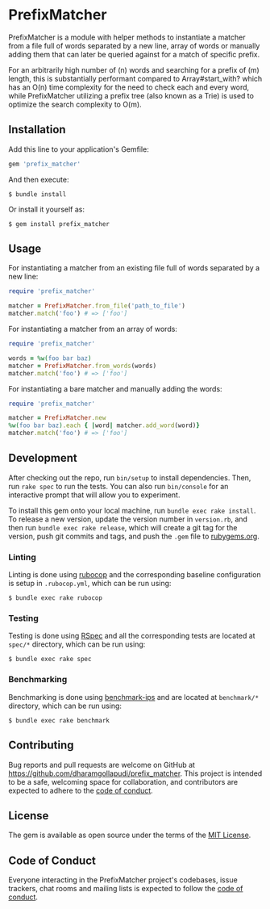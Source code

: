 # PrefixMatcher

PrefixMatcher is a module with helper methods to instantiate a matcher from a file full of words separated by a new line, 
array of words or manually adding them that can later be queried against for a match of specific prefix. 

For an arbitrarily high number of (n) words and searching for a prefix of (m) length, this is substantially performant 
compared to Array#start_with? which has an O(n) time complexity for the need to check each and every word, while 
PrefixMatcher utilizing a prefix tree (also known as a Trie) is used to optimize the search complexity to O(m).

## Installation

Add this line to your application's Gemfile:

```ruby
gem 'prefix_matcher'
```

And then execute:

    $ bundle install

Or install it yourself as:

    $ gem install prefix_matcher

## Usage

For instantiating a matcher from an existing file full of words separated by a new line:

```ruby
require 'prefix_matcher'

matcher = PrefixMatcher.from_file('path_to_file')
matcher.match('foo') # => ['foo']
```

For instantiating a matcher from an array of words:

```ruby
require 'prefix_matcher'

words = %w(foo bar baz)
matcher = PrefixMatcher.from_words(words)
matcher.match('foo') # => ['foo']
```

For instantiating a bare matcher and manually adding the words:

```ruby
require 'prefix_matcher'

matcher = PrefixMatcher.new
%w(foo bar baz).each { |word| matcher.add_word(word)}
matcher.match('foo') # => ['foo']
```

## Development

After checking out the repo, run `bin/setup` to install dependencies. Then, run `rake spec` to run the tests. You can also run `bin/console` for an interactive prompt that will allow you to experiment.

To install this gem onto your local machine, run `bundle exec rake install`. To release a new version, update the version number in `version.rb`, and then run `bundle exec rake release`, which will create a git tag for the version, push git commits and tags, and push the `.gem` file to [rubygems.org](https://rubygems.org).

### Linting

Linting is done using [rubocop](https://github.com/rubocop/rubocop) and the corresponding baseline configuration is setup in `.rubocop.yml`, which can be run using:

    $ bundle exec rake rubocop

### Testing

Testing is done using [RSpec](https://rspec.info/) and all the corresponding tests are located at `spec/*` directory, which can be run using:

    $ bundle exec rake spec

### Benchmarking

Benchmarking is done using [benchmark-ips](https://github.com/evanphx/benchmark-ips) and are located at `benchmark/*` directory, which can be run using:


    $ bundle exec rake benchmark


## Contributing

Bug reports and pull requests are welcome on GitHub at https://github.com/dharamgollapudi/prefix_matcher. This project is intended to be a safe, welcoming space for collaboration, and contributors are expected to adhere to the [code of conduct](https://github.com/[USERNAME]/prefix_matcher/blob/master/CODE_OF_CONDUCT.md).


## License

The gem is available as open source under the terms of the [MIT License](https://opensource.org/licenses/MIT).

## Code of Conduct

Everyone interacting in the PrefixMatcher project's codebases, issue trackers, chat rooms and mailing lists is expected to follow the [code of conduct](https://github.com/[USERNAME]/prefix_matcher/blob/master/CODE_OF_CONDUCT.md).
